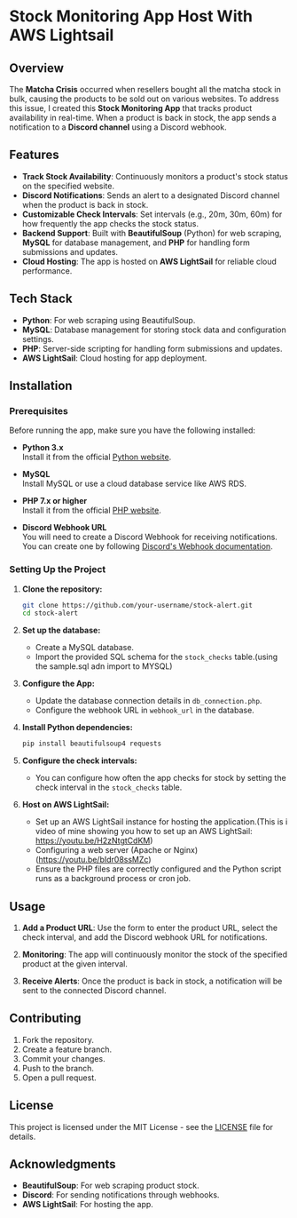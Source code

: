 
# Stock Monitoring App Host With AWS Lightsail

## Overview

The **Matcha Crisis** occurred when resellers bought all the matcha stock in bulk, causing the products to be sold out on various websites. To address this issue, I created this **Stock Monitoring App** that tracks product availability in real-time. When a product is back in stock, the app sends a notification to a **Discord channel** using a Discord webhook.

## Features

- **Track Stock Availability**: Continuously monitors a product's stock status on the specified website.
- **Discord Notifications**: Sends an alert to a designated Discord channel when the product is back in stock.
- **Customizable Check Intervals**: Set intervals (e.g., 20m, 30m, 60m) for how frequently the app checks the stock status.
- **Backend Support**: Built with **BeautifulSoup** (Python) for web scraping, **MySQL** for database management, and **PHP** for handling form submissions and updates.
- **Cloud Hosting**: The app is hosted on **AWS LightSail** for reliable cloud performance.

## Tech Stack

- **Python**: For web scraping using BeautifulSoup.
- **MySQL**: Database management for storing stock data and configuration settings.
- **PHP**: Server-side scripting for handling form submissions and updates.
- **AWS LightSail**: Cloud hosting for app deployment.

## Installation

### Prerequisites

Before running the app, make sure you have the following installed:

- **Python 3.x**  
  Install it from the official [Python website](https://www.python.org/downloads/).

- **MySQL**  
  Install MySQL or use a cloud database service like AWS RDS.

- **PHP 7.x or higher**  
  Install it from the official [PHP website](https://www.php.net/downloads.php).

- **Discord Webhook URL**  
  You will need to create a Discord Webhook for receiving notifications. You can create one by following [Discord's Webhook documentation](https://discord.com/developers/docs/resources/webhook).

### Setting Up the Project

1. **Clone the repository:**

    ```bash
    git clone https://github.com/your-username/stock-alert.git
    cd stock-alert
    ```

2. **Set up the database:**

    - Create a MySQL database.
    - Import the provided SQL schema for the `stock_checks` table.(using the sample.sql adn import to MYSQL)

3. **Configure the App:**

    - Update the database connection details in `db_connection.php`.
    - Configure the webhook URL in `webhook_url` in the database.

4. **Install Python dependencies:**

    ```bash
    pip install beautifulsoup4 requests
    ```

5. **Configure the check intervals:**

    - You can configure how often the app checks for stock by setting the check interval in the `stock_checks` table.

6. **Host on AWS LightSail:**

    - Set up an AWS LightSail instance for hosting the application.(This is i video of mine showing you how to set up an AWS LightSail: https://youtu.be/H2zNtgtCdKM)
    - Configuring a web server (Apache or Nginx) (https://youtu.be/bIdr08ssMZc)
    - Ensure the PHP files are correctly configured and the Python script runs as a background process or cron job.

## Usage

1. **Add a Product URL**: 
   Use the form to enter the product URL, select the check interval, and add the Discord webhook URL for notifications.

2. **Monitoring**: 
   The app will continuously monitor the stock of the specified product at the given interval.

3. **Receive Alerts**: 
   Once the product is back in stock, a notification will be sent to the connected Discord channel.

## Contributing

1. Fork the repository.
2. Create a feature branch.
3. Commit your changes.
4. Push to the branch.
5. Open a pull request.

## License

This project is licensed under the MIT License - see the [LICENSE](LICENSE) file for details.

## Acknowledgments

- **BeautifulSoup**: For web scraping product stock.
- **Discord**: For sending notifications through webhooks.
- **AWS LightSail**: For hosting the app.

